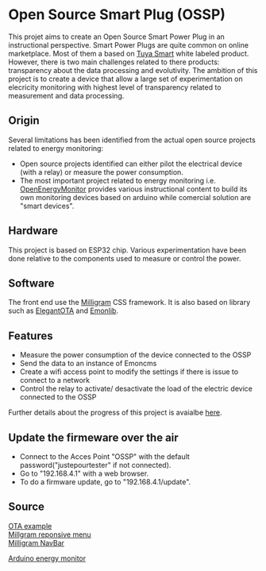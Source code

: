 # Open Source Smart Plug (OSSP)
This projet aims to create an Open Source Smart Power Plug in an instructional perspective. Smart Power Plugs are quite common on online marketplace. Most of them a based on [Tuya Smart](https://www.tuya.com/) white labeled product. However, there is two main challenges related to there products: transparency about the data processing and evolutivity. The ambition of this project is to create a device that allow a large set of experimentation on elecricity monitoring with highest level of transparency related to measurement and data processing. 

## Origin
Several limitations has been identified from the actual open source projects related to energy monitoring: 
- Open source projects identified can either pilot the electrical device (with a relay) or measure the power consumption. 
- The most important project related to energy monitoring i.e. [OpenEnergyMonitor](https://learn.openenergymonitor.org) provides various instructional content to build its own monitoring devices based on arduino while comercial solution are "smart devices". 

## Hardware
This project is based on ESP32 chip.
Various experimentation have been done relative to the components used to measure or control the power. 

## Software
The front end use the [Milligram](https://milligram.io/) CSS framework. 
It is also based on library such as [ElegantOTA](https://github.com/ayushsharma82/ElegantOTA) and [Emonlib](https://github.com/openenergymonitor/EmonLib).

## Features
* Measure the power consumption of the device connected to the OSSP 
* Send the data to an instance of Emoncms
* Create a wifi access point to modify the settings if there is issue to connect to a network
* Control the relay to activate/ desactivate the load of the electric device connected to the OSSP

Further details about the progress of this project is avaialbe [here](./doc/TODO.md).


## Update the firmeware over the air
* Connect to the Acces Point "OSSP" with the default password("justepourtester" if not connected).
* Go to "192.168.4.1" with a web browser.
* To do a firmware update, go to "192.168.4.1/update".


## Source
[OTA example](https://randomnerdtutorials.com/esp32-ota-over-the-air-vs-code/ )  
[Millgram reponsive menu](https://github.com/shuedna/Milligram-baseSite-withMenu)  
[Milligram NavBar](https://gist.github.com/primaryobjects/5a86955d0419d64ae7f5c401bb704983)

[Arduino energy monitor](https://learn.openenergymonitor.org/electricity-monitoring/ctac/how-to-build-an-arduino-energy-monitor)